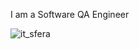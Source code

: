 I am a Software QA Engineer 

![it_sfera](https://user-images.githubusercontent.com/125695479/219976645-38ff0e0c-6388-4476-9de1-84f591b611e2.jpg)


